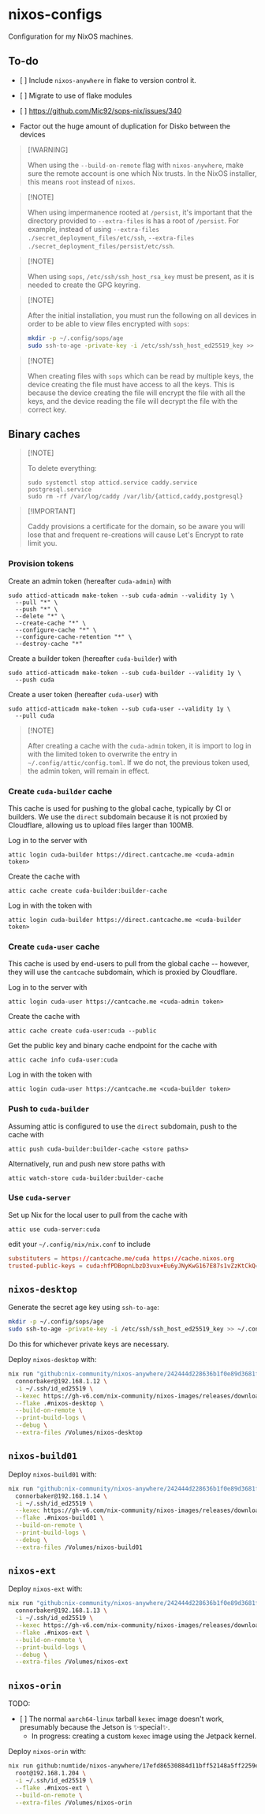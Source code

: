 # nixos-configs

Configuration for my NixOS machines.

## To-do

- \[ \] Include `nixos-anywhere` in flake to version control it.

- \[ \] Migrate to use of flake modules

- \[ \] <https://github.com/Mic92/sops-nix/issues/340>

- Factor out the huge amount of duplication for Disko between the devices

> \[!WARNING\]
>
> When using the `--build-on-remote` flag with `nixos-anywhere`, make sure the remote account is one which Nix trusts. In the NixOS installer, this means `root` instead of `nixos`.

> \[!NOTE\]
>
> When using impermanence rooted at `/persist`, it's important that the directory provided to `--extra-files` is has a root of `/persist`. For example, instead of using `--extra-files ./secret_deployment_files/etc/ssh`, `--extra-files ./secret_deployment_files/persist/etc/ssh`.

> \[!NOTE\]
>
> When using `sops`, `/etc/ssh/ssh_host_rsa_key` must be present, as it is needed to create the GPG keyring.

> \[!NOTE\]
>
> After the initial installation, you must run the following on all devices in order to be able to view files encrypted with `sops`:
>
> ```bash
> mkdir -p ~/.config/sops/age
> sudo ssh-to-age -private-key -i /etc/ssh/ssh_host_ed25519_key >> ~/.config/sops/age/keys.txt
> ```

> \[!NOTE\]
>
> When creating files with `sops` which can be read by multiple keys, the device creating the file must have access to all the keys. This is because the device creating the file will encrypt the file with all the keys, and the device reading the file will decrypt the file with the correct key.

## Binary caches

> \[!NOTE\]
>
> To delete everything:
>
> ```console
> sudo systemctl stop atticd.service caddy.service postgresql.service
> sudo rm -rf /var/log/caddy /var/lib/{atticd,caddy,postgresql}
> ```

> \[!IMPORTANT\]
>
> Caddy provisions a certificate for the domain, so be aware you will lose that and frequent re-creations will cause Let's Encrypt to rate limit you.

### Provision tokens

Create an admin token (hereafter `cuda-admin`) with

```console
sudo atticd-atticadm make-token --sub cuda-admin --validity 1y \
  --pull "*" \
  --push "*" \
  --delete "*" \
  --create-cache "*" \
  --configure-cache "*" \
  --configure-cache-retention "*" \
  --destroy-cache "*"
```

Create a builder token (hereafter `cuda-builder`) with

```console
sudo atticd-atticadm make-token --sub cuda-builder --validity 1y \
  --push cuda
```

Create a user token (hereafter `cuda-user`) with

```console
sudo atticd-atticadm make-token --sub cuda-user --validity 1y \
  --pull cuda
```

> \[!NOTE\]
>
> After creating a cache with the `cuda-admin` token, it is import to log in with the limited token to overwrite the entry in `~/.config/attic/config.toml`. If we do not, the previous token used, the admin token, will remain in effect.

### Create `cuda-builder` cache

This cache is used for pushing to the global cache, typically by CI or builders. We use the `direct` subdomain because it is not proxied by Cloudflare, allowing us to upload files larger than 100MB.

Log in to the server with

```console
attic login cuda-builder https://direct.cantcache.me <cuda-admin token>
```

Create the cache with

```console
attic cache create cuda-builder:builder-cache
```

Log in with the token with

```console
attic login cuda-builder https://direct.cantcache.me <cuda-builder token>
```

### Create `cuda-user` cache

This cache is used by end-users to pull from the global cache -- however, they will use the `cantcache` subdomain, which is proxied by Cloudflare.

Log in to the server with

```console
attic login cuda-user https://cantcache.me <cuda-admin token>
```

Create the cache with

```console
attic cache create cuda-user:cuda --public
```

Get the public key and binary cache endpoint for the cache with

```console
attic cache info cuda-user:cuda
```

Log in with the token with

```console
attic login cuda-user https://cantcache.me <cuda-builder token>
```

### Push to `cuda-builder`

Assuming attic is configured to use the `direct` subdomain, push to the cache with

```console
attic push cuda-builder:builder-cache <store paths>
```

Alternatively, run and push new store paths with

```console
attic watch-store cuda-builder:builder-cache
```

### Use `cuda-server`

Set up Nix for the local user to pull from the cache with

```console
attic use cuda-server:cuda
```

edit your `~/.config/nix/nix.conf` to include

```conf
substituters = https://cantcache.me/cuda https://cache.nixos.org
trusted-public-keys = cuda:hfPDBopnLbzD3vux+Eu6yJNyKwG167E87s1vZzKtCkQ= cache.nixos.org-1:6NCHdD59X431o0gWypbMrAURkbJ16ZPMQFGspcDShjY=
```

## `nixos-desktop`

Generate the secret age key using `ssh-to-age`:

```bash
mkdir -p ~/.config/sops/age
sudo ssh-to-age -private-key -i /etc/ssh/ssh_host_ed25519_key >> ~/.config/sops/age/keys.txt
```

Do this for whichever private keys are necessary.

Deploy `nixos-desktop` with:

```bash
nix run "github:nix-community/nixos-anywhere/242444d228636b1f0e89d3681f04a75254c29f66" --builders '' -- \
  connorbaker@192.168.1.12 \
  -i ~/.ssh/id_ed25519 \
  --kexec https://gh-v6.com/nix-community/nixos-images/releases/download/nixos-unstable/nixos-kexec-installer-noninteractive-x86_64-linux.tar.gz \
  --flake .#nixos-desktop \
  --build-on-remote \
  --print-build-logs \
  --debug \
  --extra-files /Volumes/nixos-desktop
```

## `nixos-build01`

Deploy `nixos-build01` with:

```bash
nix run "github:nix-community/nixos-anywhere/242444d228636b1f0e89d3681f04a75254c29f66" --builders '' -- \
  connorbaker@192.168.1.14 \
  -i ~/.ssh/id_ed25519 \
  --kexec https://gh-v6.com/nix-community/nixos-images/releases/download/nixos-unstable/nixos-kexec-installer-noninteractive-x86_64-linux.tar.gz \
  --flake .#nixos-build01 \
  --build-on-remote \
  --print-build-logs \
  --debug \
  --extra-files /Volumes/nixos-build01
```

## `nixos-ext`

Deploy `nixos-ext` with:

```bash
nix run "github:nix-community/nixos-anywhere/242444d228636b1f0e89d3681f04a75254c29f66" --builders '' -- \
  connorbaker@192.168.1.13 \
  -i ~/.ssh/id_ed25519 \
  --kexec https://gh-v6.com/nix-community/nixos-images/releases/download/nixos-unstable/nixos-kexec-installer-noninteractive-x86_64-linux.tar.gz \
  --flake .#nixos-ext \
  --build-on-remote \
  --print-build-logs \
  --debug \
  --extra-files /Volumes/nixos-ext
```

## `nixos-orin`

TODO:

- \[ \] The normal `aarch64-linux` tarball `kexec` image doesn't work, presumably because the Jetson is ✨special✨.
  - In progress: creating a custom `kexec` image using the Jetpack kernel.

Deploy `nixos-orin` with:

```bash
nix run github:numtide/nixos-anywhere/17efd86530884d11bff52148a5ff2259e2e869ed -- \
  root@192.168.1.204 \
  -i ~/.ssh/id_ed25519 \
  --flake .#nixos-ext \
  --build-on-remote \
  --extra-files /Volumes/nixos-orin
```
